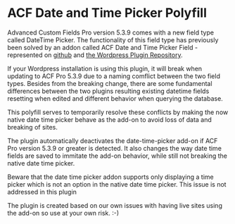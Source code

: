 # ACF Date and Time Picker Polyfill

Advanced Custom Fields Pro version 5.3.9 comes with a new field type called DateTime Picker. The functionality of this field type has previously been solved by an addon called ACF Date and Time Picker Field - represented on [github](https://github.com/soderlind/acf-field-date-time-picker) and [the Wordpress Plugin Repository](https://da.wordpress.org/plugins/acf-field-date-time-picker/).

If your Wordpress installation is using this plugin, it will break when updating to ACF Pro 5.3.9 due to a naming comflict between the two field types. Besides from the breaking change, there are some fundamental differences between the two plugins resulting existing datetime fields resetting when edited and different behavior when querying the database.

This polyfill serves to temporarily resolve these conflicts by making the now native date time picker behave as the add-on to avoid loss of data and breaking of sites.

The plugin automatically deactivates the date-time-picker add-on if ACF Pro version 5.3.9 or greater is detected. It also changes the way date time fields are saved to immitate the add-on behavior, while still not breaking the native date time picker.

Beware that the date time picker addon supports only displaying a time picker which is not an option in the native date time picker. This issue is not addressed in this plugin

The plugin is created based on our own issues with having live sites using the add-on so use at your own risk. :-)